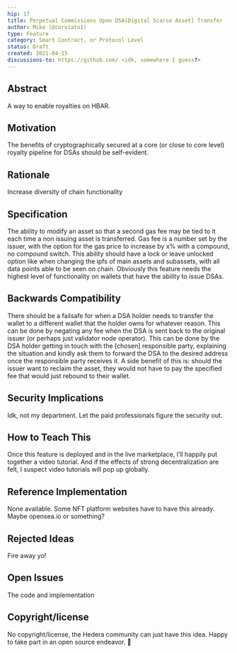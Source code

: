 ```yaml
---
hip: 17
title: Perpetual Commissions Upon DSA(Digital Scarce Asset] Transfer
author: Mike (@corviato1)
type: Feature
category: Smart Contract, or Protocol Level
status: Draft
created: 2021-04-15
discussions-to: https://github.com/ <idk, somewhere I guess?>
---
```


## Abstract

A way to enable royalties on HBAR.

## Motivation

The benefits of cryptographically secured at a core (or close to core level) royalty pipeline for DSAs should be self-evident.

## Rationale

Increase diversity of chain functionality

## Specification

The ability to modify an asset so that a second gas fee may be tied to it each time a non issuing asset is transferred.
Gas fee is a number set by the issuer, with the option for the gas price to increase by x% with a compound, no compound switch.
This ability should have a lock or leave unlocked option like when changing the ipfs of main assets and subassets, with all data points able to be seen on chain.
Obviously this feature needs the highest level of functionality on wallets that have the ability to issue DSAs.


## Backwards Compatibility

There should be a failsafe for when a DSA holder needs to transfer the wallet to a different wallet that the holder owns for whatever reason.  This can be done by negating any fee when the DSA is sent back to the original issuer (or perhaps just validator node operator).  This can be done by the DSA holder getting in touch with the [chosen] responsible party, explaining the situation and kindly ask them to forward the DSA to the desired address once the responsible party receives it.  A side benefit of this is: should the issuer want to reclaim the asset, they would not have to pay the specified fee that would just rebound to their wallet.

## Security Implications

Idk, not my department.  Let the paid professionals figure the security out.

## How to Teach This

Once this feature is deployed and in the live marketplace, I’ll happily put together a video tutorial.  And if the effects of strong decentralization are felt, I suspect video tutorials will pop up globally.

## Reference Implementation

None available.  Some NFT platform websites have to have this already.  Maybe opensea.io or something?

## Rejected Ideas

Fire away yo!

## Open Issues

The code and implementation

## Copyright/license

No copyright/license, the Hedera community can just have this idea.  Happy to take part in an open source endeavor. 🤙
